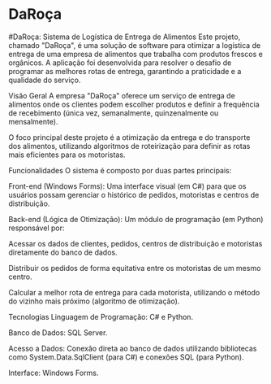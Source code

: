 # DaRoça

#DaRoça: Sistema de Logística de Entrega de Alimentos
Este projeto, chamado "DaRoça", é uma solução de software para otimizar a logística de entrega de uma empresa de alimentos que trabalha com produtos frescos e orgânicos. A aplicação foi desenvolvida para resolver o desafio de programar as melhores rotas de entrega, garantindo a praticidade e a qualidade do serviço.

Visão Geral
A empresa "DaRoça" oferece um serviço de entrega de alimentos onde os clientes podem escolher produtos e definir a frequência de recebimento (única vez, semanalmente, quinzenalmente ou mensalmente).

O foco principal deste projeto é a otimização da entrega e do transporte dos alimentos, utilizando algoritmos de roteirização para definir as rotas mais eficientes para os motoristas.

Funcionalidades
O sistema é composto por duas partes principais:

Front-end (Windows Forms): Uma interface visual (em C#) para que os usuários possam gerenciar o histórico de pedidos, motoristas e centros de distribuição.

Back-end (Lógica de Otimização): Um módulo de programação (em Python) responsável por:

Acessar os dados de clientes, pedidos, centros de distribuição e motoristas diretamente do banco de dados.

Distribuir os pedidos de forma equitativa entre os motoristas de um mesmo centro.

Calcular a melhor rota de entrega para cada motorista, utilizando o método do vizinho mais próximo (algoritmo de otimização).

Tecnologias
Linguagem de Programação: C# e Python.

Banco de Dados: SQL Server.

Acesso a Dados: Conexão direta ao banco de dados utilizando bibliotecas como System.Data.SqlClient (para C#) e conexões SQL (para Python).

Interface: Windows Forms.


